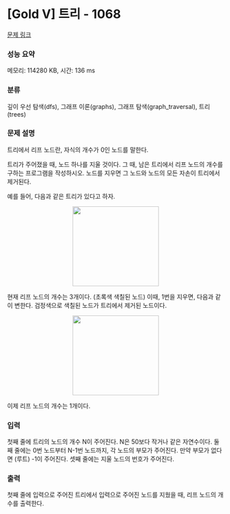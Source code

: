 # [Gold V] 트리 - 1068 

[문제 링크](https://www.acmicpc.net/problem/1068) 

### 성능 요약

메모리: 114280 KB, 시간: 136 ms

### 분류

깊이 우선 탐색(dfs), 그래프 이론(graphs), 그래프 탐색(graph_traversal), 트리(trees)

### 문제 설명

<p>트리에서 리프 노드란, 자식의 개수가 0인 노드를 말한다.</p>

<p>트리가 주어졌을 때, 노드 하나를 지울 것이다. 그 때, 남은 트리에서 리프 노드의 개수를 구하는 프로그램을 작성하시오. 노드를 지우면 그 노드와 노드의 모든 자손이 트리에서 제거된다.</p>

<p>예를 들어, 다음과 같은 트리가 있다고 하자.</p>

<p style="text-align: center"><img alt="" src="https://upload.acmicpc.net/560de878-d961-475e-ada4-e1f0774e5a84/-/preview/" style="width: 200px; height: 185px;"></p>

<p>현재 리프 노드의 개수는 3개이다. (초록색 색칠된 노드) 이때, 1번을 지우면, 다음과 같이 변한다. 검정색으로 색칠된 노드가 트리에서 제거된 노드이다.</p>

<p style="text-align: center"><img alt="" src="https://upload.acmicpc.net/d46ddf4e-1b82-44cc-8c90-12f76e5bf88f/-/preview/" style="width: 200px; height: 185px;"></p>

<p>이제 리프 노드의 개수는 1개이다.</p>

### 입력 

 <p>첫째 줄에 트리의 노드의 개수 N이 주어진다. N은 50보다 작거나 같은 자연수이다. 둘째 줄에는 0번 노드부터 N-1번 노드까지, 각 노드의 부모가 주어진다. 만약 부모가 없다면 (루트) -1이 주어진다. 셋째 줄에는 지울 노드의 번호가 주어진다.</p>

### 출력 

 <p>첫째 줄에 입력으로 주어진 트리에서 입력으로 주어진 노드를 지웠을 때, 리프 노드의 개수를 출력한다.</p>

